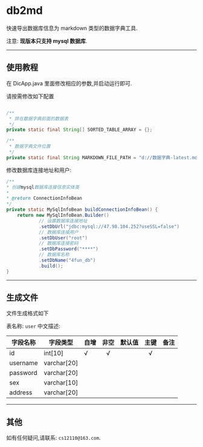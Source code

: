 # db2md

快速导出数据库信息为 markdown 类型的数据字典工具.

注意: **现版本只支持 mysql 数据库**.

---

## 使用教程

在 DicApp.java 里面修改相应的参数,并启动运行即可.


请按需修改如下配置

```java

/**
 * 排在数据字典前面的数据表
 */
private static final String[] SORTED_TABLE_ARRAY = {};

/**
 * 数据字典文件位置
 */
private static final String MARKDOWN_FILE_PATH = "d://数据字典-latest.md";
```

修改数据库连接地址和用户:

```java
/**
* 创建mysql数据库连接信息实体类
*
* @return ConnectionInfoBean
*/
private static MySqlInfoBean buildConnectionInfoBean() {
	return new MySqlInfoBean.Builder()
			// 设置数据库连接地址
			.setDbUrl("jdbc:mysql://47.98.104.252?useSSL=false")
			// 数据库连接用户
			.setDbUser("root")
			// 数据库连接密码
			.setDbPassword("****")
			// 数据库名称
			.setDbName("4fun_db")
			.build();
}
```

---

## 生成文件

文件生成格式如下

表名称: `user`
中文描述:

| 字段名称 | 字段类型    | 自增 | 非空 | 默认值 | 主键 | 备注 |
| -------- | ----------- | ---- | :--: | ------ | :--: | ---- |
| id       | int[10]     | √    |  √   |        |  √   |      |
| username | varchar[20] |      |      |        |      |      |
| password | varchar[20] |      |      |        |      |      |
| sex      | varchar[10] |      |      |        |      |      |
| address  | varchar[20] |      |      |        |      |      |

---

## 其他

如有任何疑问,请联系: `cs12110@163.com`.
